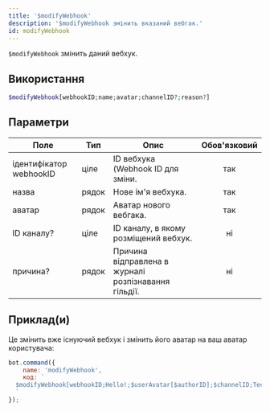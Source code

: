 ```yaml
---
title: '$modifyWebhook'
description: '$modifyWebhook змінить вказаний вебгак.'
id: modifyWebhook
---
```


`$modifyWebhook` змінить даний вебхук.

## Використання

```php
$modifyWebhook[webhookID;name;avatar;channelID?;reason?]
```

## Параметри

| Поле                    | Тип   | Опис                                                 | Обов'язковий |
| ----------------------- | ----- | ---------------------------------------------------- |:------------:|
| ідентифікатор webhookID | ціле  | ID вебхука (Webhook ID для зміни.                    |     так      |
| назва                   | рядок | Нове ім'я вебхука.                                   |     так      |
| аватар                  | рядок | Аватар нового вебгака.                               |     так      |
| ID каналу?              | ціле  | ID каналу, в якому розміщений вебхук.                |      ні      |
| причина?                | рядок | Причина відправлена в журналі розпізнавання гільдії. |      ні      |

## Приклад(и)

Це змінить вже існуючий вебхук і змінить його аватар на ваш аватар користувача:

```javascript
bot.command({
    name: 'modifyWebhook',
    код: `
  $modifyWebhook[webhookID;Hello!;$userAvatar[$authorID];$channelID;Тестування!]
  `
});
```